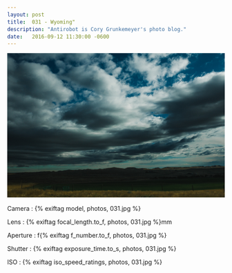 ```yaml
---
layout: post
title:  031 - Wyoming"
description: "Antirobot is Cory Grunkemeyer's photo blog."
date:   2016-09-12 11:30:00 -0600
---
```


![031 - Wyoming](/photos/031.jpg)

Camera
: {% exiftag model, photos, 031.jpg %}

Lens
: {% exiftag focal_length.to_f, photos, 031.jpg %}mm

Aperture
: f{% exiftag f_number.to_f, photos, 031.jpg %}

Shutter
: {% exiftag exposure_time.to_s, photos, 031.jpg %}

ISO
: {% exiftag iso_speed_ratings, photos, 031.jpg %}
